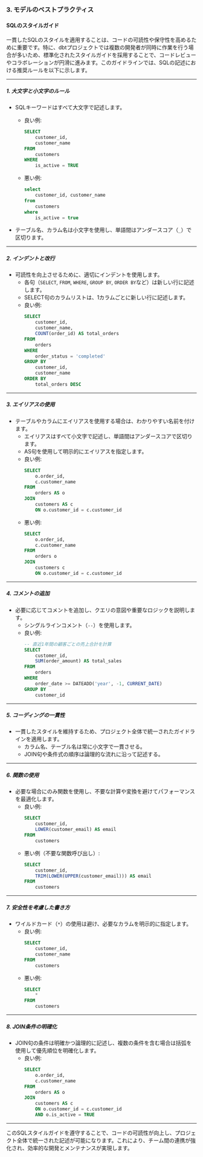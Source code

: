 ### 3. モデルのベストプラクティス

#### SQLのスタイルガイド

一貫したSQLのスタイルを適用することは、コードの可読性や保守性を高めるために重要です。特に、dbtプロジェクトでは複数の開発者が同時に作業を行う場合が多いため、標準化されたスタイルガイドを採用することで、コードレビューやコラボレーションが円滑に進みます。このガイドラインでは、SQLの記述における推奨ルールを以下に示します。

---

##### 1. **大文字と小文字のルール**
- SQLキーワードはすべて大文字で記述します。
  - 良い例:
    ```sql
    SELECT
        customer_id,
        customer_name
    FROM
        customers
    WHERE
        is_active = TRUE
    ```
  - 悪い例:
    ```sql
    select
        customer_id, customer_name
    from
        customers
    where
        is_active = true
    ```

- テーブル名、カラム名は小文字を使用し、単語間はアンダースコア（`_`）で区切ります。

---

##### 2. **インデントと改行**
- 可読性を向上させるために、適切にインデントを使用します。
  - 各句（`SELECT`, `FROM`, `WHERE`, `GROUP BY`, `ORDER BY`など）は新しい行に記述します。
  - SELECT句のカラムリストは、1カラムごとに新しい行に記述します。
  - 良い例:
    ```sql
    SELECT
        customer_id,
        customer_name,
        COUNT(order_id) AS total_orders
    FROM
        orders
    WHERE
        order_status = 'completed'
    GROUP BY
        customer_id,
        customer_name
    ORDER BY
        total_orders DESC
    ```

---

##### 3. **エイリアスの使用**
- テーブルやカラムにエイリアスを使用する場合は、わかりやすい名前を付けます。
  - エイリアスはすべて小文字で記述し、単語間はアンダースコアで区切ります。
  - AS句を使用して明示的にエイリアスを指定します。
  - 良い例:
    ```sql
    SELECT
        o.order_id,
        c.customer_name
    FROM
        orders AS o
    JOIN
        customers AS c
        ON o.customer_id = c.customer_id
    ```
  - 悪い例:
    ```sql
    SELECT
        o.order_id,
        c.customer_name
    FROM
        orders o
    JOIN
        customers c
        ON o.customer_id = c.customer_id
    ```

---

##### 4. **コメントの追加**
- 必要に応じてコメントを追加し、クエリの意図や重要なロジックを説明します。
  - シングルラインコメント（`--`）を使用します。
  - 良い例:
    ```sql
    -- 直近1年間の顧客ごとの売上合計を計算
    SELECT
        customer_id,
        SUM(order_amount) AS total_sales
    FROM
        orders
    WHERE
        order_date >= DATEADD('year', -1, CURRENT_DATE)
    GROUP BY
        customer_id
    ```

---

##### 5. **コーディングの一貫性**
- 一貫したスタイルを維持するため、プロジェクト全体で統一されたガイドラインを適用します。
  - カラム名、テーブル名は常に小文字で一貫させる。
  - JOIN句や条件式の順序は論理的な流れに沿って記述する。

---

##### 6. **関数の使用**
- 必要な場合にのみ関数を使用し、不要な計算や変換を避けてパフォーマンスを最適化します。
  - 良い例:
    ```sql
    SELECT
        customer_id,
        LOWER(customer_email) AS email
    FROM
        customers
    ```
  - 悪い例（不要な関数呼び出し）:
    ```sql
    SELECT
        customer_id,
        TRIM(LOWER(UPPER(customer_email))) AS email
    FROM
        customers
    ```

---

##### 7. **安全性を考慮した書き方**
- ワイルドカード（`*`）の使用は避け、必要なカラムを明示的に指定します。
  - 良い例:
    ```sql
    SELECT
        customer_id,
        customer_name
    FROM
        customers
    ```
  - 悪い例:
    ```sql
    SELECT
        *
    FROM
        customers
    ```

---

##### 8. **JOIN条件の明確化**
- JOIN句の条件は明確かつ論理的に記述し、複数の条件を含む場合は括弧を使用して優先順位を明確化します。
  - 良い例:
    ```sql
    SELECT
        o.order_id,
        c.customer_name
    FROM
        orders AS o
    JOIN
        customers AS c
        ON o.customer_id = c.customer_id
        AND o.is_active = TRUE
    ```

---

このSQLスタイルガイドを遵守することで、コードの可読性が向上し、プロジェクト全体で統一された記述が可能になります。これにより、チーム間の連携が強化され、効率的な開発とメンテナンスが実現します。